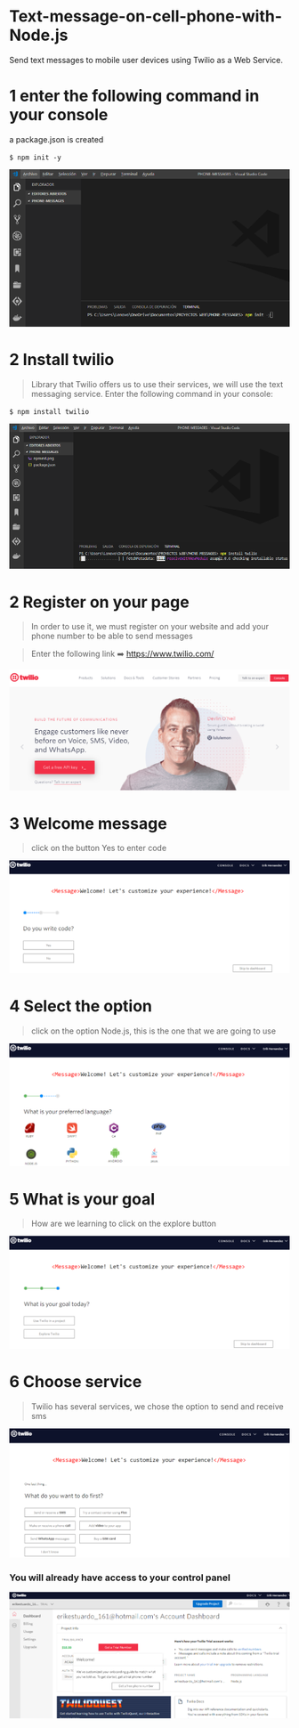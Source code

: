 # Text-message-on-cell-phone-with-Node.js
Send text messages to mobile user devices using Twilio as a Web Service.


# 1 enter the following command in your console

a package.json is created

`$ npm init -y`

![](npminit.png)

# 2 Install twilio
> Library that Twilio offers us to use their services, we will use the text messaging service.
> Enter the following command in your console:

`$ npm install twilio`

![](twilio.png)


# 2 Register on your page
>In order to use it, we must register on your website and add your phone number to be able to send messages

>Enter the following link :arrow_right:  https://www.twilio.com/


![](page.png)


# 3 Welcome message
> click on the button Yes to enter code

![](welcome.png)


# 4 Select the option
> click on the option Node.js, this is the one that we are going to use

![](lenguage.png)


# 5 What is your goal
> How are we learning to click on the explore button

![](explore.png)

# 6 Choose service
> Twilio has several services, we chose the option to send and receive sms

![](services.png)

### You will already have access to your control panel

![](dash.png)



